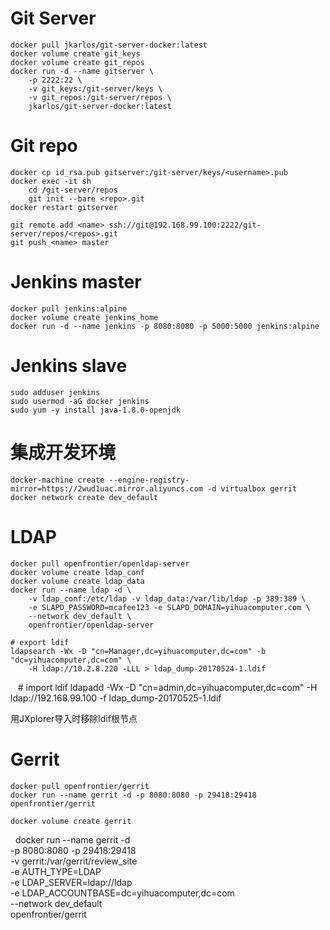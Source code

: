 # Git Server

    docker pull jkarlos/git-server-docker:latest
    docker volume create git_keys
    docker volume create git_repos
    docker run -d --name gitserver \
        -p 2222:22 \
        -v git_keys:/git-server/keys \
        -v git_repos:/git-server/repos \
        jkarlos/git-server-docker:latest

# Git repo

    docker cp id_rsa.pub gitserver:/git-server/keys/<username>.pub
    docker exec -it sh
        cd /git-server/repos
        git init --bare <repo>.git
    docker restart gitserver
    
    git remote add <name> ssh://git@192.168.99.100:2222/git-server/repos/<repos>.git
    git push <name> master

# Jenkins master

    docker pull jenkins:alpine
    docker volume create jenkins_home
    docker run -d --name jenkins -p 8080:8080 -p 5000:5000 jenkins:alpine

# Jenkins slave

    sudo adduser jenkins
    sudo usermod -aG docker jenkins
    sudo yum -y install java-1.8.0-openjdk
    
# 集成开发环境

    docker-machine create --engine-registry-mirror=https://2wud1uac.mirror.aliyuncs.com -d virtualbox gerrit
    docker network create dev_default

# LDAP
    docker pull openfrontier/openldap-server
    docker volume create ldap_conf
    docker volume create ldap_data
    docker run --name ldap -d \
        -v ldap_conf:/etc/ldap -v ldap_data:/var/lib/ldap -p 389:389 \
        -e SLAPD_PASSWORD=mcafee123 -e SLAPD_DOMAIN=yihuacomputer.com \
        --network dev_default \
        openfrontier/openldap-server
        
    # export ldif
    ldapsearch -Wx -D "cn=Manager,dc=yihuacomputer,dc=com" -b "dc=yihuacomputer,dc=com" \
        -H ldap://10.2.8.220 -LLL > ldap_dump-20170524-1.ldif

    # import ldif 
    ldapadd -Wx -D "cn=admin,dc=yihuacomputer,dc=com" -H ldap://192.168.99.100 -f ldap_dump-20170525-1.ldif

用JXplorer导入时移除ldif根节点

# Gerrit

    docker pull openfrontier/gerrit
    docker run --name gerrit -d -p 8080:8080 -p 29418:29418 openfrontier/gerrit

    docker volume create gerrit 
    docker run --name gerrit -d \
        -p 8080:8080 -p 29418:29418 \
        -v gerrit:/var/gerrit/review_site \
        -e AUTH_TYPE=LDAP \
        -e LDAP_SERVER=ldap://ldap \
        -e LDAP_ACCOUNTBASE=dc=yihuacomputer,dc=com \
        --network dev_default \
        openfrontier/gerrit
    
        
